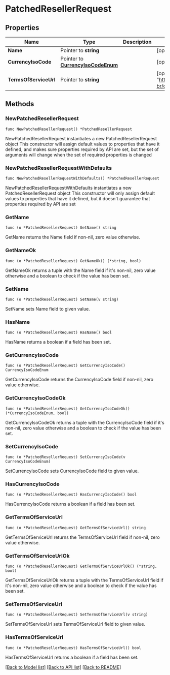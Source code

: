 # PatchedResellerRequest

## Properties

Name | Type | Description | Notes
------------ | ------------- | ------------- | -------------
**Name** | Pointer to **string** |  | [optional] 
**CurrencyIsoCode** | Pointer to [**CurrencyIsoCodeEnum**](CurrencyIsoCodeEnum.md) |  | [optional] 
**TermsOfServiceUrl** | Pointer to **string** |  | [optional] [default to "https://www.azion.com/pt-br/documentacao/contratos/tds/"]

## Methods

### NewPatchedResellerRequest

`func NewPatchedResellerRequest() *PatchedResellerRequest`

NewPatchedResellerRequest instantiates a new PatchedResellerRequest object
This constructor will assign default values to properties that have it defined,
and makes sure properties required by API are set, but the set of arguments
will change when the set of required properties is changed

### NewPatchedResellerRequestWithDefaults

`func NewPatchedResellerRequestWithDefaults() *PatchedResellerRequest`

NewPatchedResellerRequestWithDefaults instantiates a new PatchedResellerRequest object
This constructor will only assign default values to properties that have it defined,
but it doesn't guarantee that properties required by API are set

### GetName

`func (o *PatchedResellerRequest) GetName() string`

GetName returns the Name field if non-nil, zero value otherwise.

### GetNameOk

`func (o *PatchedResellerRequest) GetNameOk() (*string, bool)`

GetNameOk returns a tuple with the Name field if it's non-nil, zero value otherwise
and a boolean to check if the value has been set.

### SetName

`func (o *PatchedResellerRequest) SetName(v string)`

SetName sets Name field to given value.

### HasName

`func (o *PatchedResellerRequest) HasName() bool`

HasName returns a boolean if a field has been set.

### GetCurrencyIsoCode

`func (o *PatchedResellerRequest) GetCurrencyIsoCode() CurrencyIsoCodeEnum`

GetCurrencyIsoCode returns the CurrencyIsoCode field if non-nil, zero value otherwise.

### GetCurrencyIsoCodeOk

`func (o *PatchedResellerRequest) GetCurrencyIsoCodeOk() (*CurrencyIsoCodeEnum, bool)`

GetCurrencyIsoCodeOk returns a tuple with the CurrencyIsoCode field if it's non-nil, zero value otherwise
and a boolean to check if the value has been set.

### SetCurrencyIsoCode

`func (o *PatchedResellerRequest) SetCurrencyIsoCode(v CurrencyIsoCodeEnum)`

SetCurrencyIsoCode sets CurrencyIsoCode field to given value.

### HasCurrencyIsoCode

`func (o *PatchedResellerRequest) HasCurrencyIsoCode() bool`

HasCurrencyIsoCode returns a boolean if a field has been set.

### GetTermsOfServiceUrl

`func (o *PatchedResellerRequest) GetTermsOfServiceUrl() string`

GetTermsOfServiceUrl returns the TermsOfServiceUrl field if non-nil, zero value otherwise.

### GetTermsOfServiceUrlOk

`func (o *PatchedResellerRequest) GetTermsOfServiceUrlOk() (*string, bool)`

GetTermsOfServiceUrlOk returns a tuple with the TermsOfServiceUrl field if it's non-nil, zero value otherwise
and a boolean to check if the value has been set.

### SetTermsOfServiceUrl

`func (o *PatchedResellerRequest) SetTermsOfServiceUrl(v string)`

SetTermsOfServiceUrl sets TermsOfServiceUrl field to given value.

### HasTermsOfServiceUrl

`func (o *PatchedResellerRequest) HasTermsOfServiceUrl() bool`

HasTermsOfServiceUrl returns a boolean if a field has been set.


[[Back to Model list]](../README.md#documentation-for-models) [[Back to API list]](../README.md#documentation-for-api-endpoints) [[Back to README]](../README.md)


